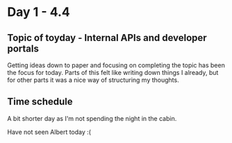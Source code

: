 # Day 1 - 4.4

## Topic of toyday - Internal APIs and developer portals
Getting ideas down to paper and focusing on completing the topic has been the focus for today.
Parts of this felt like writing down things I already, but for other parts it was a nice way of structuring my thoughts.

## Time schedule
A bit shorter day as I'm not spending the night in the cabin. 

Have not seen Albert today :(
